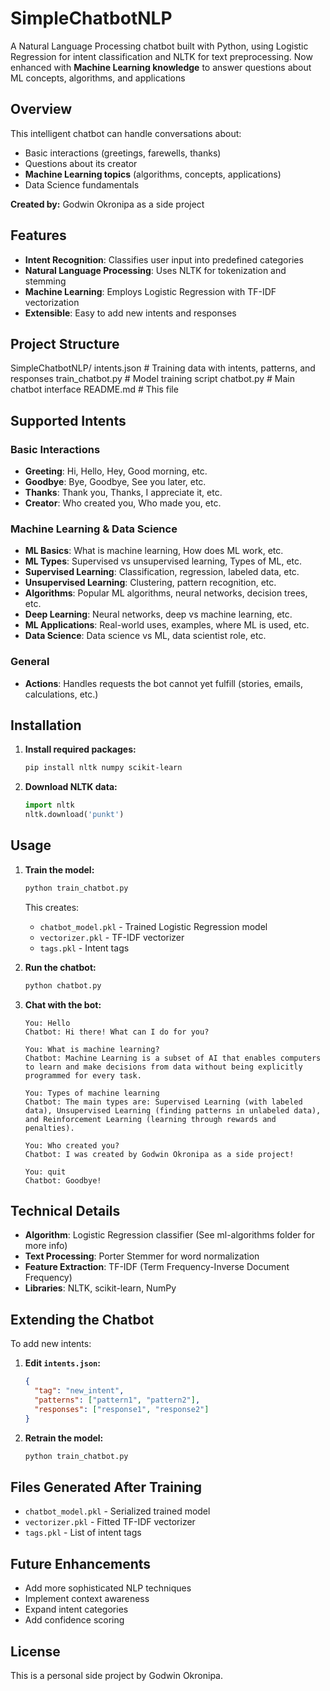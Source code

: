 # SimpleChatbotNLP

A Natural Language Processing chatbot built with Python, using Logistic Regression for intent classification and NLTK for text preprocessing. Now enhanced with **Machine Learning knowledge** to answer questions about ML concepts, algorithms, and applications

## Overview

This intelligent chatbot can handle conversations about:
- Basic interactions (greetings, farewells, thanks)
- Questions about its creator
- **Machine Learning topics** (algorithms, concepts, applications)
- Data Science fundamentals

**Created by:** Godwin Okronipa as a side project

## Features

- **Intent Recognition**: Classifies user input into predefined categories
- **Natural Language Processing**: Uses NLTK for tokenization and stemming
- **Machine Learning**: Employs Logistic Regression with TF-IDF vectorization
- **Extensible**: Easy to add new intents and responses

## Project Structure

SimpleChatbotNLP/
 intents.json        # Training data with intents, patterns, and responses
 train_chatbot.py    # Model training script
 chatbot.py          # Main chatbot interface
 README.md           # This file


## Supported Intents

### Basic Interactions
- **Greeting**: Hi, Hello, Hey, Good morning, etc.
- **Goodbye**: Bye, Goodbye, See you later, etc.
- **Thanks**: Thank you, Thanks, I appreciate it, etc.
- **Creator**: Who created you, Who made you, etc.

### Machine Learning & Data Science
- **ML Basics**: What is machine learning, How does ML work, etc.
- **ML Types**: Supervised vs unsupervised learning, Types of ML, etc.
- **Supervised Learning**: Classification, regression, labeled data, etc.
- **Unsupervised Learning**: Clustering, pattern recognition, etc.
- **Algorithms**: Popular ML algorithms, neural networks, decision trees, etc.
- **Deep Learning**: Neural networks, deep vs machine learning, etc.
- **ML Applications**: Real-world uses, examples, where ML is used, etc.
- **Data Science**: Data science vs ML, data scientist role, etc.

### General
- **Actions**: Handles requests the bot cannot yet fulfill (stories, emails, calculations, etc.)

## Installation

1. **Install required packages:**
   ```bash
   pip install nltk numpy scikit-learn
   ```

2. **Download NLTK data:**
   ```python
   import nltk
   nltk.download('punkt')
   ```

## Usage

1. **Train the model:**
   ```bash
   python train_chatbot.py
   ```
   This creates:
   - `chatbot_model.pkl` - Trained Logistic Regression model
   - `vectorizer.pkl` - TF-IDF vectorizer
   - `tags.pkl` - Intent tags

2. **Run the chatbot:**
   ```bash
   python chatbot.py
   ```

3. **Chat with the bot:**
   ```
   You: Hello
   Chatbot: Hi there! What can I do for you?
   
   You: What is machine learning?
   Chatbot: Machine Learning is a subset of AI that enables computers to learn and make decisions from data without being explicitly programmed for every task.
   
   You: Types of machine learning
   Chatbot: The main types are: Supervised Learning (with labeled data), Unsupervised Learning (finding patterns in unlabeled data), and Reinforcement Learning (learning through rewards and penalties).
   
   You: Who created you?
   Chatbot: I was created by Godwin Okronipa as a side project!
   
   You: quit
   Chatbot: Goodbye!
   ```

## Technical Details

- **Algorithm**: Logistic Regression classifier (See ml-algorithms folder for more info)
- **Text Processing**: Porter Stemmer for word normalization
- **Feature Extraction**: TF-IDF (Term Frequency-Inverse Document Frequency)
- **Libraries**: NLTK, scikit-learn, NumPy

## Extending the Chatbot

To add new intents:

1. **Edit `intents.json`:**
   ```json
   {
     "tag": "new_intent",
     "patterns": ["pattern1", "pattern2"],
     "responses": ["response1", "response2"]
   }
   ```

2. **Retrain the model:**
   ```bash
   python train_chatbot.py
   ```

## Files Generated After Training

- `chatbot_model.pkl` - Serialized trained model
- `vectorizer.pkl` - Fitted TF-IDF vectorizer
- `tags.pkl` - List of intent tags

## Future Enhancements

- Add more sophisticated NLP techniques
- Implement context awareness
- Expand intent categories
- Add confidence scoring

## License

This is a personal side project by Godwin Okronipa.

